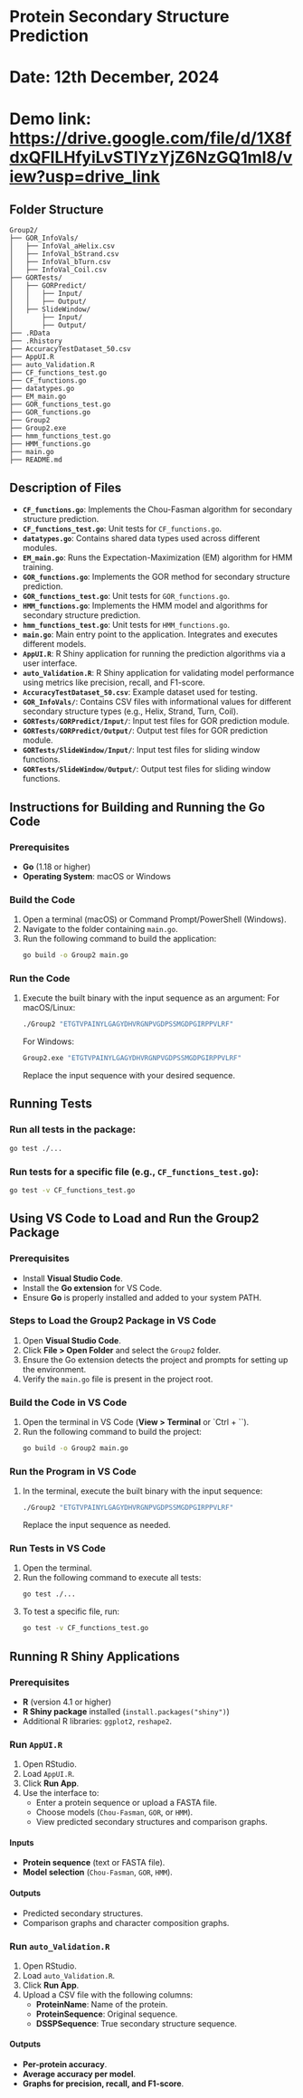 # Protein Secondary Structure Prediction
# Date: 12th December, 2024

# Demo link: https://drive.google.com/file/d/1X8fdxQFILHfyiLvSTlYzYjZ6NzGQ1mI8/view?usp=drive_link 
## Folder Structure

```
Group2/
├── GOR_InfoVals/
│   ├── InfoVal_aHelix.csv
│   ├── InfoVal_bStrand.csv
│   ├── InfoVal_bTurn.csv
│   ├── InfoVal_Coil.csv
├── GORTests/
│   ├── GORPredict/
│   │   ├── Input/
│   │   ├── Output/
│   ├── SlideWindow/
│       ├── Input/
│       ├── Output/
├── .RData
├── .Rhistory
├── AccuracyTestDataset_50.csv
├── AppUI.R
├── auto_Validation.R
├── CF_functions_test.go
├── CF_functions.go
├── datatypes.go
├── EM_main.go
├── GOR_functions_test.go
├── GOR_functions.go
├── Group2
├── Group2.exe
├── hmm_functions_test.go
├── HMM_functions.go
├── main.go
├── README.md
```

## Description of Files

- **`CF_functions.go`**: Implements the Chou-Fasman algorithm for secondary structure prediction.
- **`CF_functions_test.go`**: Unit tests for `CF_functions.go`.
- **`datatypes.go`**: Contains shared data types used across different modules.
- **`EM_main.go`**: Runs the Expectation-Maximization (EM) algorithm for HMM training.
- **`GOR_functions.go`**: Implements the GOR method for secondary structure prediction.
- **`GOR_functions_test.go`**: Unit tests for `GOR_functions.go`.
- **`HMM_functions.go`**: Implements the HMM model and algorithms for secondary structure prediction.
- **`hmm_functions_test.go`**: Unit tests for `HMM_functions.go`.
- **`main.go`**: Main entry point to the application. Integrates and executes different models.
- **`AppUI.R`**: R Shiny application for running the prediction algorithms via a user interface.
- **`auto_Validation.R`**: R Shiny application for validating model performance using metrics like precision, recall, and F1-score.
- **`AccuracyTestDataset_50.csv`**: Example dataset used for testing.
- **`GOR_InfoVals/`**: Contains CSV files with informational values for different secondary structure types (e.g., Helix, Strand, Turn, Coil).
- **`GORTests/GORPredict/Input/`**: Input test files for GOR prediction module.
- **`GORTests/GORPredict/Output/`**: Output test files for GOR prediction module.
- **`GORTests/SlideWindow/Input/`**: Input test files for sliding window functions.
- **`GORTests/SlideWindow/Output/`**: Output test files for sliding window functions.

## Instructions for Building and Running the Go Code

### Prerequisites
- **Go** (1.18 or higher)
- **Operating System**: macOS or Windows

### Build the Code
1. Open a terminal (macOS) or Command Prompt/PowerShell (Windows).
2. Navigate to the folder containing `main.go`.
3. Run the following command to build the application:
   ```sh
   go build -o Group2 main.go
   ```

### Run the Code
1. Execute the built binary with the input sequence as an argument:
   For macOS/Linux:
   ```sh
   ./Group2 "ETGTVPAINYLGAGYDHVRGNPVGDPSSMGDPGIRPPVLRF"
   ```
   For Windows:
   ```sh
   Group2.exe "ETGTVPAINYLGAGYDHVRGNPVGDPSSMGDPGIRPPVLRF"
   ```
   Replace the input sequence with your desired sequence.

## Running Tests

### Run all tests in the package:
```sh
go test ./...
```

### Run tests for a specific file (e.g., `CF_functions_test.go`):
```sh
go test -v CF_functions_test.go
```

## Using VS Code to Load and Run the Group2 Package

### Prerequisites
- Install **Visual Studio Code**.
- Install the **Go extension** for VS Code.
- Ensure **Go** is properly installed and added to your system PATH.

### Steps to Load the Group2 Package in VS Code
1. Open **Visual Studio Code**.
2. Click **File > Open Folder** and select the `Group2` folder.
3. Ensure the Go extension detects the project and prompts for setting up the environment.
4. Verify the `main.go` file is present in the project root.

### Build the Code in VS Code
1. Open the terminal in VS Code (**View > Terminal** or `Ctrl + ``).
2. Run the following command to build the project:
   ```sh
   go build -o Group2 main.go
   ```

### Run the Program in VS Code
1. In the terminal, execute the built binary with the input sequence:
   ```sh
   ./Group2 "ETGTVPAINYLGAGYDHVRGNPVGDPSSMGDPGIRPPVLRF"
   ```
   Replace the input sequence as needed.

### Run Tests in VS Code
1. Open the terminal.
2. Run the following command to execute all tests:
   ```sh
   go test ./...
   ```
3. To test a specific file, run:
   ```sh
   go test -v CF_functions_test.go
   ```

## Running R Shiny Applications

### Prerequisites
- **R** (version 4.1 or higher)
- **R Shiny package** installed (`install.packages("shiny")`)
- Additional R libraries: `ggplot2`, `reshape2`.

### Run `AppUI.R`
1. Open RStudio.
2. Load `AppUI.R`.
3. Click **Run App**.
4. Use the interface to:
   - Enter a protein sequence or upload a FASTA file.
   - Choose models (`Chou-Fasman`, `GOR`, or `HMM`).
   - View predicted secondary structures and comparison graphs.

#### Inputs
- **Protein sequence** (text or FASTA file).
- **Model selection** (`Chou-Fasman`, `GOR`, `HMM`).

#### Outputs
- Predicted secondary structures.
- Comparison graphs and character composition graphs.

### Run `auto_Validation.R`
1. Open RStudio.
2. Load `auto_Validation.R`.
3. Click **Run App**.
4. Upload a CSV file with the following columns:
   - **ProteinName**: Name of the protein.
   - **ProteinSequence**: Original sequence.
   - **DSSPSequence**: True secondary structure sequence.

#### Outputs
- **Per-protein accuracy**.
- **Average accuracy per model**.
- **Graphs for precision, recall, and F1-score**.

